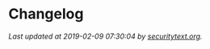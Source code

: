 # Changelog

_Last updated at 2019-02-09 07:30:04 by [securitytext.org](https://securitytext.org)._
